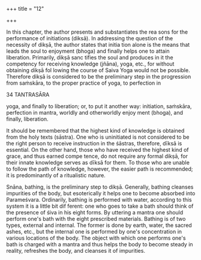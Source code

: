 +++
title = "12"

+++

In this chapter, the author presents and substantiates the rea sons for the performance of initiations (diksā). In addressing the question of the necessity of dikṣā, the author states that initia tion alone is the means that leads the soul to enjoyment (bhoga) and finally helps one to attain liberation. Primarily, dikṣā sanc tifies the soul and produces in it the competency for receiving knowledge (jñāna), yoga, etc., for without obtaining dikṣā fol lowing the course of Saiva Yoga would not be possible. Therefore dikṣā is considered to be the preliminary step in the progression from saṁskāra, to the proper practice of yoga, to perfection in 

34 TANTRASĀRA 

yoga, and finally to liberation; or, to put it another way: initiation, saṁskāra, perfection in mantra, worldly and otherworldly enjoy ment (bhoga), and finally, liberation. 

It should be remembered that the highest kind of knowledge is obtained from the holy texts (sāstra). One who is uninitiated is not considered to be the right person to receive instruction in the śāstras, therefore, dīksā is essential. On the other hand, those who have received the highest kind of grace, and thus earned compe tence, do not require any formal dikṣā, for their innate knowledge serves as dīksā for them. To those who are unable to follow the path of knowledge, however, the easier path is recommended; it is predominantly of a ritualistic nature. 

Snāna, bathing, is the preliminary step to dikṣā. Generally, bathing cleanses impurities of the body, but esoterically it helps one to become absorbed into Parameśvara. Ordinarily, bathing is performed with water, according to this system it is a little bit dif ferent: one who goes to take a bath should think of the presence of śiva in his eight forms. By uttering a mantra one should perform one's bath with the eight prescribed materials. Bathing is of two types, external and internal. The former is done by earth, water, the sacred ashes, etc., but the internal one is performed by one's concentration in various locations of the body. The object with which one performs one's bath is charged with a mantra and thus helps the body to become steady in reality, refreshes the body, and cleanses it of impurities. 
